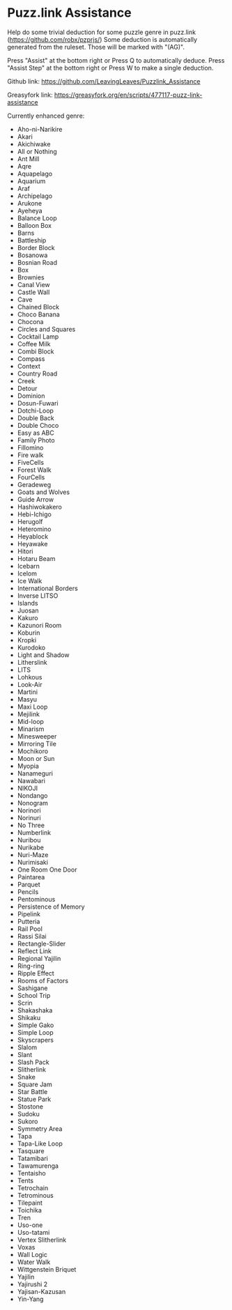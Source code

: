 # Puzz.link Assistance
Help do some trivial deduction for some puzzle genre in puzz.link (https://github.com/robx/pzprjs/)
Some deduction is automatically generated from the ruleset. Those will be marked with "(AG)".

Press "Assist" at the bottom right or Press Q to automatically deduce.
Press "Assist Step" at the bottom right or Press W to make a single deduction.

Github link:
https://github.com/LeavingLeaves/Puzzlink_Assistance

Greasyfork link:
https://greasyfork.org/en/scripts/477117-puzz-link-assistance

Currently enhanced genre:
* Aho-ni-Narikire
* Akari
* Akichiwake
* All or Nothing
* Ant Mill
* Aqre
* Aquapelago
* Aquarium
* Araf
* Archipelago
* Arukone
* Ayeheya
* Balance Loop
* Balloon Box
* Barns
* Battleship
* Border Block
* Bosanowa
* Bosnian Road
* Box
* Brownies
* Canal View
* Castle Wall
* Cave
* Chained Block
* Choco Banana
* Chocona
* Circles and Squares
* Cocktail Lamp
* Coffee Milk
* Combi Block
* Compass
* Context
* Country Road
* Creek
* Detour
* Dominion
* Dosun-Fuwari
* Dotchi-Loop
* Double Back
* Double Choco
* Easy as ABC
* Family Photo
* Fillomino
* Fire walk
* FiveCells
* Forest Walk
* FourCells
* Geradeweg
* Goats and Wolves
* Guide Arrow
* Hashiwokakero
* Hebi-Ichigo
* Herugolf
* Heteromino
* Heyablock
* Heyawake
* Hitori
* Hotaru Beam
* Icebarn
* Icelom
* Ice Walk
* International Borders
* Inverse LITSO
* Islands
* Juosan
* Kakuro
* Kazunori Room
* Koburin
* Kropki
* Kurodoko
* Light and Shadow
* Litherslink
* LITS
* Lohkous
* Look-Air
* Martini
* Masyu
* Maxi Loop
* Mejilink
* Mid-loop
* Minarism
* Minesweeper
* Mirroring Tile
* Mochikoro
* Moon or Sun
* Myopia
* Nanameguri
* Nawabari
* NIKOJI
* Nondango
* Nonogram
* Norinori
* Norinuri
* No Three
* Numberlink
* Nuribou
* Nurikabe
* Nuri-Maze
* Nurimisaki
* One Room One Door
* Paintarea
* Parquet
* Pencils
* Pentominous
* Persistence of Memory
* Pipelink
* Putteria
* Rail Pool
* Rassi Silai
* Rectangle-Slider
* Reflect Link
* Regional Yajilin
* Ring-ring
* Ripple Effect
* Rooms of Factors
* Sashigane
* School Trip
* Scrin
* Shakashaka
* Shikaku
* Simple Gako
* Simple Loop
* Skyscrapers
* Slalom
* Slant
* Slash Pack
* Slitherlink
* Snake
* Square Jam
* Star Battle
* Statue Park
* Stostone
* Sudoku
* Sukoro
* Symmetry Area
* Tapa
* Tapa-Like Loop
* Tasquare
* Tatamibari
* Tawamurenga
* Tentaisho
* Tents
* Tetrochain
* Tetrominous
* Tilepaint
* Toichika
* Tren
* Uso-one
* Uso-tatami
* Vertex Slitherlink
* Voxas
* Wall Logic
* Water Walk
* Wittgenstein Briquet
* Yajilin
* Yajirushi 2
* Yajisan-Kazusan
* Yin-Yang